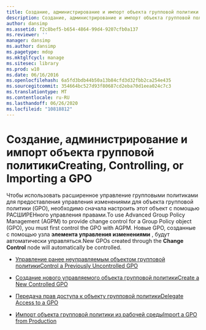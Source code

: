 ```yaml
---
title: Создание, администрирование и импорт объекта групповой политики
description: Создание, администрирование и импорт объекта групповой политики
author: dansimp
ms.assetid: f2c8bef5-b654-4864-99d4-9207cfb0a137
ms.reviewer: ''
manager: dansimp
ms.author: dansimp
ms.pagetype: mdop
ms.mktglfcycl: manage
ms.sitesec: library
ms.prod: w10
ms.date: 06/16/2016
ms.openlocfilehash: 6a5fd3bdb44b50a13b84cfd3d32fbb2ca254e435
ms.sourcegitcommit: 354664bc527d93f80687cd2eba70d1eea024c7c3
ms.translationtype: MT
ms.contentlocale: ru-RU
ms.lasthandoff: 06/26/2020
ms.locfileid: "10818812"
---
```

# <span data-ttu-id="7899a-103">Создание, администрирование и импорт объекта групповой политики</span><span class="sxs-lookup"><span data-stu-id="7899a-103">Creating, Controlling, or Importing a GPO</span></span>


<span data-ttu-id="7899a-104">Чтобы использовать расширенное управление групповыми политиками для предоставления управления изменениями для объекта групповой политики (GPO), необходимо сначала настроить этот объект с помощью РАСШИРЕНного управления правами.</span><span class="sxs-lookup"><span data-stu-id="7899a-104">To use Advanced Group Policy Management (AGPM) to provide change control for a Group Policy object (GPO), you must first control the GPO with AGPM.</span></span> <span data-ttu-id="7899a-105">Новые GPO, созданные с помощью узла **элемента управления изменениями** , будут автоматически управляться.</span><span class="sxs-lookup"><span data-stu-id="7899a-105">New GPOs created through the **Change Control** node will automatically be controlled.</span></span>

-   [<span data-ttu-id="7899a-106">Управление ранее неуправляемым объектом групповой политики</span><span class="sxs-lookup"><span data-stu-id="7899a-106">Control a Previously Uncontrolled GPO</span></span>](control-a-previously-uncontrolled-gpo.md)

-   [<span data-ttu-id="7899a-107">Создание нового управляемого объекта групповой политики</span><span class="sxs-lookup"><span data-stu-id="7899a-107">Create a New Controlled GPO</span></span>](create-a-new-controlled-gpo.md)

-   [<span data-ttu-id="7899a-108">Передача прав доступа к объекту групповой политики</span><span class="sxs-lookup"><span data-stu-id="7899a-108">Delegate Access to a GPO</span></span>](delegate-access-to-a-gpo.md)

-   [<span data-ttu-id="7899a-109">Импорт объекта групповой политики из рабочей среды</span><span class="sxs-lookup"><span data-stu-id="7899a-109">Import a GPO from Production</span></span>](import-a-gpo-from-production-approver.md)

 

 





